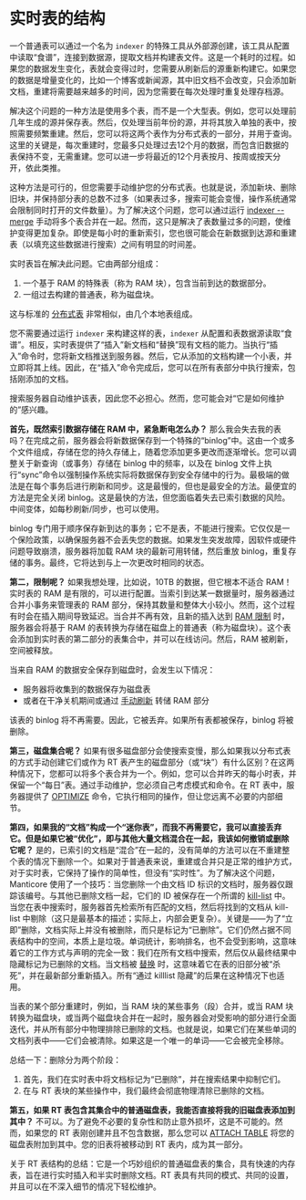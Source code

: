 # 实时表的结构

一个普通表可以通过一个名为 `indexer` 的特殊工具从外部源创建，该工具从配置中读取“食谱”，连接到数据源，提取文档并构建表文件。这是一个耗时的过程。如果您的数据发生变化，表就会变得过时，您需要从刷新后的源重新构建它。如果您的数据是增量变化的，比如一个博客或新闻源，其中旧文档不会改变，只会添加新文档，重建将需要越来越多的时间，因为您需要在每次处理时重复处理存档源。

解决这个问题的一种方法是使用多个表，而不是一个大型表。例如，您可以处理前几年生成的源并保存表。然后，仅处理当前年份的源，并将其放入单独的表中，按照需要频繁重建。然后，您可以将这两个表作为分布式表的一部分，并用于查询。这里的关键是，每次重建时，您最多只处理过去12个月的数据，而包含旧数据的表保持不变，无需重建。您可以进一步将最近的12个月表按月、按周或按天分开，依此类推。

这种方法是可行的，但您需要手动维护您的分布式表。也就是说，添加新块、删除旧块，并保持部分表的总数不过多（如果表过多，搜索可能会变慢，操作系统通常会限制同时打开的文件数量）。为了解决这个问题，您可以通过运行 [indexer --merge](../Data_creation_and_modification/Adding_data_from_external_storages/Adding_data_to_tables/Merging_tables.md) 手动将多个表合并在一起。然而，这只是解决了表数量过多的问题，使维护变得更加复杂。即使是每小时的重新索引，您也很可能会在新数据到达源和重建表（以填充这些数据进行搜索）之间有明显的时间差。

实时表旨在解决此问题。它由两部分组成：

1. 一个基于 RAM 的特殊表（称为 RAM 块），包含当前到达的数据部分。
2. 一组过去构建的普通表，称为磁盘块。

这与标准的 [分布式表](../Creating_a_table/Creating_a_distributed_table/Creating_a_distributed_table.md) 非常相似，由几个本地表组成。

您不需要通过运行 `indexer` 来构建这样的表，`indexer` 从配置和表数据源读取“食谱”。相反，实时表提供了“插入”新文档和“替换”现有文档的能力。当执行“插入”命令时，您将新文档推送到服务器。然后，它从添加的文档构建一个小表，并立即将其上线。因此，在“插入”命令完成后，您可以在所有表部分中执行搜索，包括刚添加的文档。

搜索服务器自动维护该表，因此您不必担心。然而，您可能会对“它是如何维护的”感兴趣。

**首先，既然索引数据存储在 RAM 中，紧急断电怎么办？** 那么我会失去我的表吗？在完成之前，服务器会将新数据保存到一个特殊的“binlog”中。这由一个或多个文件组成，存储在您的持久存储上，随着您添加更多更改而逐渐增长。您可以调整关于新查询（或事务）存储在 binlog 中的频率，以及在 binlog 文件上执行“sync”命令以强制操作系统实际将数据保存到安全存储中的行为。最极端的做法是在每个事务后进行刷新和同步。这是最慢的，但也是最安全的方法。最便宜的方法是完全关闭 binlog。这是最快的方法，但您面临着失去已索引数据的风险。中间变体，如每秒刷新/同步，也可以使用。

binlog 专门用于顺序保存新到达的事务；它不是表，不能进行搜索。它仅仅是一个保险政策，以确保服务器不会丢失您的数据。如果发生突发故障，因软件或硬件问题导致崩溃，服务器将加载 RAM 块的最新可用转储，然后重放 binlog，重复存储的事务。最终，它将达到与上一次更改时相同的状态。

**第二，限制呢？** 如果我想处理，比如说，10TB 的数据，但它根本不适合 RAM！实时表的 RAM 是有限的，可以进行配置。当索引到达某一数据量时，服务器通过合并小事务来管理表的 RAM 部分，保持其数量和整体大小较小。然而，这个过程有时会在插入期间导致延迟。当合并不再有效，且新的插入达到 [RAM 限制](../Creating_a_table/Local_tables/Plain_and_real-time_table_settings.md#rt_mem_limit) 时，服务器会将基于 RAM 的表转换为存储在磁盘上的普通表（称为磁盘块）。这个表会添加到实时表的第二部分的表集合中，并可以在线访问。然后，RAM 被刷新，空间被释放。

当来自 RAM 的数据安全保存到磁盘时，会发生以下情况：

- 服务器将收集到的数据保存为磁盘表
- 或者在干净关机期间或通过 [手动刷新](../Securing_and_compacting_a_table/Flushing_RAM_chunk_to_disk.md#FLUSH-TABLE) 转储 RAM 部分

该表的 binlog 将不再需要。因此，它被丢弃。如果所有表都被保存，binlog 将被删除。

**第三，磁盘集合呢？** 如果有很多磁盘部分会使搜索变慢，那么如果我以分布式表的方式手动创建它们或作为 RT 表产生的磁盘部分（或“块”）有什么区别？在这两种情况下，您都可以将多个表合并为一个。例如，您可以合并昨天的每小时表，并保留一个“每日”表。通过手动维护，您必须自己考虑模式和命令。在 RT 表中，服务器提供了 [OPTIMIZE](../Securing_and_compacting_a_table/Compacting_a_table.md#OPTIMIZE-TABLE) 命令，它执行相同的操作，但让您远离不必要的内部细节。

**第四，如果我的“文档”构成一个“迷你表”，而我不再需要它，我可以直接丢弃它。但是如果它被“优化”，即与其他大量文档混合在一起，我该如何撤销或删除它呢？** 是的，已索引的文档是“混合”在一起的，没有简单的方法可以在不重建整个表的情况下删除一个。如果对于普通表来说，重建或合并只是正常的维护方式，对于实时表，它保持了操作的简单性，但没有“实时性”。为了解决这个问题，Manticore 使用了一个技巧：当您删除一个由文档 ID 标识的文档时，服务器仅跟踪该编号。与其他已删除文档一起，它们的 ID 被保存在一个所谓的 [kill-list](../Data_creation_and_modification/Adding_data_from_external_storages/Adding_data_to_tables/Killlist_in_plain_tables.md#Table-kill-list) 中。当您在表中搜索时，服务器首先检索所有匹配的文档，然后将找到的文档从 kill-list 中剔除（这只是最基本的描述；实际上，内部会更复杂）。关键是——为了“立即”删除，文档实际上并没有被删除，而只是标记为“已删除”。它们仍然占据不同表结构中的空间，本质上是垃圾。单词统计，影响排名，也不会受到影响，这意味着它的工作方式与声明的完全一致：我们在所有文档中搜索，然后仅从最终结果中隐藏标记为已删除的文档。当文档被 [替换](../Data_creation_and_modification/Updating_documents/REPLACE.md) 时，这意味着它在表的旧部分被“杀死”，并在最新部分重新插入。所有“通过 killlist 隐藏”的后果在这种情况下也适用。

当表的某个部分重建时，例如，当 RAM 块的某些事务（段）合并，或当 RAM 块转换为磁盘块，或当两个磁盘块合并在一起时，服务器会对受影响的部分进行全面迭代，并从所有部分中物理排除已删除的文档。也就是说，如果它们在某些单词的文档列表中——它们会被清除。如果这是一个唯一的单词——它会被完全移除。

总结一下：删除分为两个阶段：

1. 首先，我们在实时表中将文档标记为“已删除”，并在搜索结果中抑制它们。
2. 在与 RT 表块的某些操作中，我们最终会彻底物理清除已删除的文档。

**第五，如果 RT 表包含其集合中的普通磁盘表，我能否直接将我的旧磁盘表添加到其中？** 不可以。为了避免不必要的复杂性和防止意外损坏，这是不可能的。然而，如果您的 RT 表刚创建并且不包含数据，那么您可以 [ATTACH TABLE](../Data_creation_and_modification/Adding_data_from_external_storages/Adding_data_to_tables/Attaching_one_table_to_another.md) 将您的磁盘表附加到其中。您的旧表将被移动到 RT 表内，成为其一部分。

关于 RT 表结构的总结：它是一个巧妙组织的普通磁盘表的集合，具有快速的内存表，旨在进行实时插入和半实时删除文档。RT 表具有共同的模式、共同的设置，并且可以在不深入细节的情况下轻松维护。

<!-- proofread -->